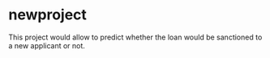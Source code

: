 # newproject
This project would allow to predict whether the loan would be sanctioned to a new applicant or not.
